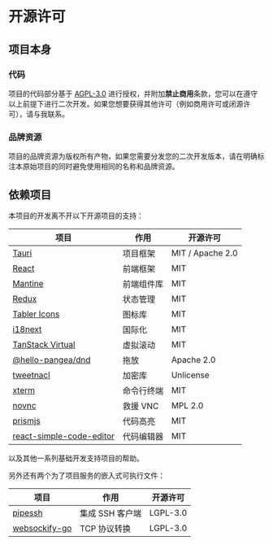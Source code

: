 # 开源许可

## 项目本身

### 代码

项目的代码部分基于 [AGPL-3.0] 进行授权，并附加**禁止商用**条款，您可以在遵守以上前提下进行二次开发。如果您想要获得其他许可（例如商用许可或闭源许可），请与我联系。

[AGPL-3.0]: https://www.gnu.org/licenses/agpl-3.0.html

### 品牌资源

项目的品牌资源为版权所有产物，如果您需要分发您的二次开发版本，请在明确标注本原始项目的同时避免使用相同的名称和品牌资源。

## 依赖项目

本项目的开发离不开以下开源项目的支持：

| 项目                       | 作用       | 开源许可         |
| -------------------------- | ---------- | ---------------- |
| [Tauri]                    | 项目框架   | MIT / Apache 2.0 |
| [React]                    | 前端框架   | MIT              |
| [Mantine]                  | 前端组件库 | MIT              |
| [Redux]                    | 状态管理   | MIT              |
| [Tabler Icons]             | 图标库     | MIT              |
| [i18next]                  | 国际化     | MIT              |
| [TanStack Virtual]         | 虚拟滚动   | MIT              |
| [@hello-pangea/dnd]        | 拖放       | Apache 2.0       |
| [tweetnacl]                | 加密库     | Unlicense        |
| [xterm]                    | 命令行终端 | MIT              |
| [novnc]                    | 救援 VNC   | MPL 2.0          |
| [prismjs]                  | 代码高亮   | MIT              |
| [react-simple-code-editor] | 代码编辑器 | MIT              |

[Tauri]: https://tauri.app/
[React]: https://react.dev/
[Mantine]: https://mantine.dev/
[Redux]: https://redux.js.org/
[Tabler Icons]: https://tabler.io/icons
[i18next]: https://www.i18next.com/
[TanStack Virtual]: https://tanstack.com/virtual/latest
[@hello-pangea/dnd]: https://dnd.hellopangea.com/
[tweetnacl]: https://tweetnacl.js.org/
[xterm]: https://xtermjs.org/
[novnc]: https://novnc.com/
[prismjs]: https://prismjs.com/
[react-simple-code-editor]: https://react-simple-code-editor.github.io/react-simple-code-editor/

以及其他一系列基础开发支持项目的帮助。

另外还有两个为了项目服务的嵌入式可执行文件：

| 项目            | 作用            | 开源许可 |
| --------------- | --------------- | -------- |
| [pipessh]       | 集成 SSH 客户端 | LGPL-3.0 |
| [websockify-go] | TCP 协议转换    | LGPL-3.0 |

[pipessh]: https://github.com/nekops-app/pipessh
[websockify-go]: https://github.com/nekops-app/websockify-go
